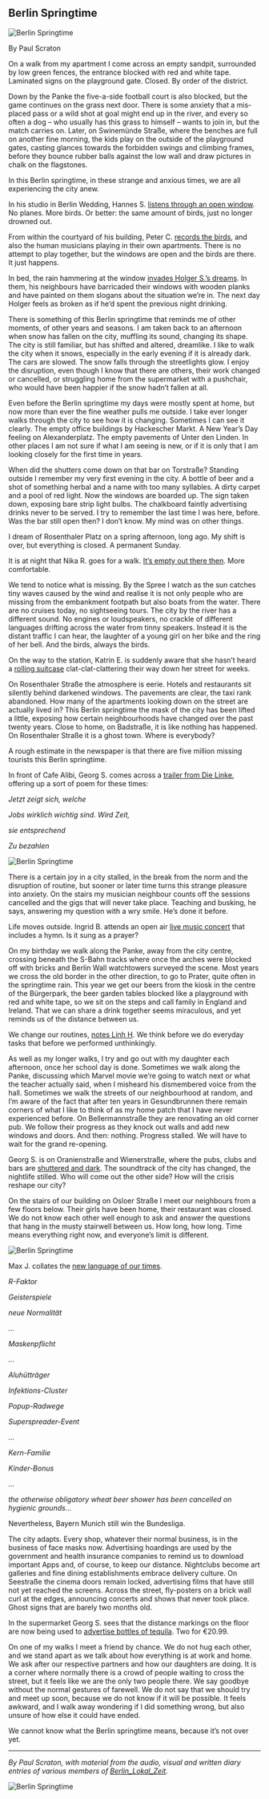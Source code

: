 ## Berlin Springtime 

![Berlin Springtime](/img/paul1.jpg)

By Paul Scraton 

On a walk from my apartment I come across an empty sandpit, surrounded by low green fences, the entrance blocked with red and white tape. Laminated signs on the playground gate. Closed. By order of the district.  

Down by the Panke the five-a-side football court is also blocked, but the game continues on the grass next door. There is some anxiety that a mis-placed pass or a wild shot at goal might end up in the river, and every so often a dog – who usually has this grass to himself – wants to join in, but the match carries on. Later, on Swinemünde Straße, where the benches are full on another fine morning, the kids play on the outside of the playground gates, casting glances towards the forbidden swings and climbing frames, before they bounce rubber balls against the low wall and draw pictures in chalk on the flagstones.

In this Berlin springtime, in these strange and anxious times, we are all experiencing the city anew. 

In his studio in Berlin Wedding, Hannes S. [listens through an open window](https://berlinlokalzeit.de/page/channels.html?c=6&i=3). No planes. More birds. Or better: the same amount of birds, just no longer drowned out.

From within the courtyard of his building, Peter C. [records the birds](https://berlinlokalzeit.de/page/channels.html?c=18&i=19), and also the human musicians playing in their own apartments. There is no attempt to play together, but the windows are open and the birds are there. It just happens. 

In bed, the rain hammering at the window [invades Holger S.’s dreams](https://berlinlokalzeit.de/page/channels.html?c=9&i=2). In them, his neighbours have barricaded their windows with wooden planks and have painted on them slogans about the situation we’re in. The next day Holger feels as broken as if he’d spent the previous night drinking.

There is something of this Berlin springtime that reminds me of other moments, of other years and seasons. I am taken back to an afternoon when snow has fallen on the city, muffling its sound, changing its shape. The city is still familiar, but has shifted and altered, dreamlike. I like to walk the city when it snows, especially in the early evening if it is already dark. The cars are slowed. The snow falls through the streetlights glow. I enjoy the disruption, even though I know that there are others, their work changed or cancelled, or struggling home from the supermarket with a pushchair, who would have been happier if the snow hadn’t fallen at all. 

Even before the Berlin springtime my days were mostly spent at home, but now more than ever the fine weather pulls me outside. I take ever longer walks through the city to see how it is changing. Sometimes I can see it clearly. The empty office buildings by Hackescher Markt. A New Year’s Day feeling on Alexanderplatz. The empty pavements of Unter den Linden. In other places I am not sure if what I am seeing is new, or if it is only that I am looking closely for the first time in years. 

When did the shutters come down on that bar on Torstraße? Standing outside I remember my very first evening in the city. A bottle of beer and a shot of something herbal and a name with too many syllables. A dirty carpet and a pool of red light. Now the windows are boarded up. The sign taken down, exposing bare strip light bulbs. The chalkboard faintly advertising drinks never to be served. I try to remember the last time I was here, before. Was the bar still open then? I don’t know. My mind was on other things. 

I dream of Rosenthaler Platz on a spring afternoon, long ago. My shift is over, but everything is closed. A permanent Sunday. 

It is at night that Nika R. goes for a walk. [It’s empty out there then](https://berlinlokalzeit.de/page/channels.html?c=17&i=5). More comfortable. 

We tend to notice what is missing. By the Spree I watch as the sun catches tiny waves caused by the wind and realise it is not only people who are missing from the embankment footpath but also boats from the water. There are no cruises today, no sightseeing tours. The city by the river has a different sound. No engines or loudspeakers, no crackle of different languages drifting across the water from tinny speakers. Instead it is the distant traffic I can hear, the laughter of a young girl on her bike and the ring of her bell. And the birds, always the birds. 

On the way to the station, Katrin E. is suddenly aware that she hasn’t heard a [rolling suitcase](https://berlinlokalzeit.de/page/channels.html?c=4&i=27) clat-clat-clattering their way down her street for weeks.

On Rosenthaler Straße the atmosphere is eerie. Hotels and restaurants sit silently behind darkened windows. The pavements are clear, the taxi rank abandoned. How many of the apartments looking down on the street are actually lived in? This Berlin springtime the mask of the city has been lifted a little, exposing how certain neighbourhoods have changed over the past twenty years. Close to home, on Badstraße, it is like nothing has happened. On Rosenthaler Straße it is a ghost town. Where is everybody?

A rough estimate in the newspaper is that there are five million missing tourists this Berlin springtime.  

In front of Cafe Alibi, Georg S. comes across a [trailer from Die Linke](https://berlinlokalzeit.de/page/channels.html?c=8&i=26), offering up a sort of poem for these times:

*Jetzt zeigt sich, welche*

*Jobs wirklich wichtig
 sind. Wird Zeit,*

*sie entsprechend*

*Zu bezahlen*

![Berlin Springtime](/img/paul2.jpg)

There is a certain joy in a city stalled, in the break from the norm and the disruption of routine, but sooner or later time turns this strange pleasure into anxiety. On the stairs my musician neighbour counts off the sessions cancelled and the gigs that will never take place. Teaching and busking, he says, answering my question with a wry smile. He’s done it before.

Life moves outside. Ingrid B. attends an open air [live music concert](https://berlinlokalzeit.de/page/channels.html?c=11&i=12) that includes a hymn. Is it sung as a prayer?

On my birthday we walk along the Panke, away from the city centre, crossing beneath the S-Bahn tracks where once the arches were blocked off with bricks and Berlin Wall watchtowers surveyed the scene. Most years we cross the old border in the other direction, to go to Prater, quite often in the springtime rain. This year we get our beers from the kiosk in the centre of the Bürgerpark, the beer garden tables blocked like a playground with red and white tape, so we sit on the steps and call family in England and Ireland. That we can share a drink together seems miraculous, and yet reminds us of the distance between us. 

We change our routines, [notes Linh H](https://berlinlokalzeit.de/page/channels.html?c=2&i=5). We think before we do everyday tasks that before we performed unthinkingly.

As well as my longer walks, I try and go out with my daughter each afternoon, once her school day is done. Sometimes we walk along the Panke, discussing which Marvel movie we’re going to watch next or what the teacher actually said, when I misheard his dismembered voice from the hall. Sometimes we walk the streets of our neighbourhood at random, and I’m aware of the fact that after ten years in Gesundbrunnen there remain corners of what I like to think of as my home patch that I have never experienced before. On Bellermannstraße they are renovating an old corner pub. We follow their progress as they knock out walls and add new windows and doors. And then: nothing. Progress stalled. We will have to wait for the grand re-opening. 

Georg S. is on Oranienstraße and Wienerstraße, where the pubs, clubs and bars are [shuttered and dark](https://berlinlokalzeit.de/page/channels.html?c=8&i=33). The soundtrack of the city has changed, the nightlife stilled. Who will come out the other side? How will the crisis reshape our city?

On the stairs of our building on Osloer Straße I meet our neighbours from a few floors below. Their girls have been home, their restaurant was closed. We do not know each other well enough to ask and answer the questions that hang in the musty stairwell between us. How long, how long. Time means everything right now, and everyone’s limit is different.

![Berlin Springtime](/img/paul3.jpg)

Max J. collates the [new language of our times](https://berlinlokalzeit.de/page/channels.html?c=10&i=25).

*R-Faktor*

*Geisterspiele*

*neue Normalität*

*…*

*Maskenpflicht*

*…*

*Aluhütträger*

*Infektions-Cluster*

*Popup-Radwege*

*Superspreader-Event*

*…*

*Kern-Familie*

*Kinder-Bonus*

*…*

*the otherwise obligatory wheat beer shower has been cancelled on hygienic grounds…* 

Nevertheless, Bayern Munich still win the Bundesliga. 

The city adapts. Every shop, whatever their normal business, is in the business of face masks now. Advertising hoardings are used by the government and health insurance companies to remind us to download important Apps and, of course, to keep our distance. Nightclubs become art galleries and fine dining establishments embrace delivery culture. On Seestraße the cinema doors remain locked, advertising films that have still not yet reached the screens. Across the street, fly-posters on a brick wall curl at the edges, announcing concerts and shows that never took place. Ghost signs that are barely two months old. 

In the supermarket Georg S. sees that the distance markings on the floor are now being used to [advertise bottles of tequila](https://berlinlokalzeit.de/page/channels.html?c=8&i=155). Two for €20.99.

On one of my walks I meet a friend by chance. We do not hug each other, and we stand apart as we talk about how everything is at work and home. We ask after our respective partners and how our daughters are doing. It is a corner where normally there is a crowd of people waiting to cross the street, but it feels like we are the only two people there. We say goodbye without the normal gestures of farewell. We do not say that we should try and meet up soon, because we do not know if it will be possible. It feels awkward, and I walk away wondering if I did something wrong, but also unsure of how else it could have ended.

We cannot know what the Berlin springtime means, because it’s not over yet. 

---

*By Paul Scraton, with material from the audio, visual and written diary entries of various members of [Berlin_Lokal_Zeit](https://berlinlokalzeit.de).*

![Berlin Springtime](/img/paul4.jpg)